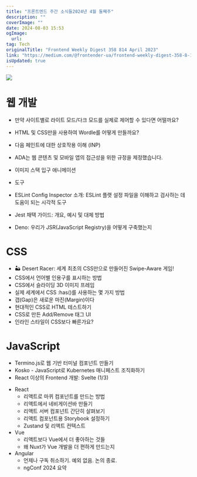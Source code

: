 ```yaml
---
title: "프론트엔드 주간 소식들2024년 4월 둘째주"
description: ""
coverImage: ""
date: 2024-08-03 15:53
ogImage:
  url:
tag: Tech
originalTitle: "Frontend Weekly Digest 358 814 April 2023"
link: "https://medium.com/@frontender-ua/frontend-weekly-digest-358-8-14-april-2023-8e4cf81d0010"
isUpdated: true
---
```


<img src="/assets/img/FrontendWeeklyDigest358814April2023_0.png" />

# 웹 개발

- 만약 사이트별로 라이트 모드/다크 모드를 실제로 제어할 수 있다면 어떨까요?
- HTML 및 CSS만을 사용하여 Wordle를 어떻게 만들까요?
- 다음 페인트에 대한 상호작용 이해 (INP)
- ADA는 웹 콘텐츠 및 모바일 앱의 접근성을 위한 규정을 제정했습니다.
- 이미지 스택 입구 애니메이션

- 도구
- ESLint Config Inspector 소개: ESLint 플랫 설정 파일을 이해하고 검사하는 데 도움이 되는 시각적 도구
- Jest 채택 가이드: 개요, 예시 및 대체 방법
- Deno: 우리가 JSR(JavaScript Registry)을 어떻게 구축했는지

<!-- seedividend - 사각형 -->

<ins class="adsbygoogle"
     style="display:block"
     data-ad-client="ca-pub-4877378276818686"
     data-ad-slot="1898504329"
     data-ad-format="auto"
     data-full-width-responsive="true"></ins>

<script>
     (adsbygoogle = window.adsbygoogle || []).push({});
</script>

# CSS

- 🏜️ Desert Racer: 세계 최초의 CSS만으로 만들어진 Swipe-Aware 게임!
- CSS에서 언어별 인용구를 표시하는 방법
- CSS에서 슬라이딩 3D 이미지 프레임
- 실제 세계에서 CSS :has()를 사용하는 몇 가지 방법
- 갭(Gap)은 새로운 마진(Margin)이다
- 현대적인 CSS로 HTML 테스트하기
- CSS로 만든 Add/Remove 태그 UI
- 인라인 스타일이 CSS보다 빠른가요?

# JavaScript

- Termino.js로 웹 기반 터미널 컴포넌트 만들기
- Kosko - JavaScript로 Kubernetes 매니페스트 조직화하기
- React 이상의 Frontend 개발: Svelte (1/3)

<!-- seedividend - 사각형 -->

<ins class="adsbygoogle"
     style="display:block"
     data-ad-client="ca-pub-4877378276818686"
     data-ad-slot="1898504329"
     data-ad-format="auto"
     data-full-width-responsive="true"></ins>

<script>
     (adsbygoogle = window.adsbygoogle || []).push({});
</script>

- React
  - 리액트로 마퀴 컴포넌트를 만드는 방법
  - 리액트에서 네비게이션바 만들기
  - 리액트 서버 컴포넌트 간단히 살펴보기
  - 리액트 컴포넌트용 Storybook 설정하기
  - Zustand 및 리액트 컨텍스트
- Vue
  - 리액트보다 Vue에서 더 좋아하는 것들
  - 왜 Nuxt가 Vue 개발을 더 편하게 만드는지
- Angular
  - 언제나 구독 취소하기. 예외 없음. 논의 종료.
  - ngConf 2024 요약
